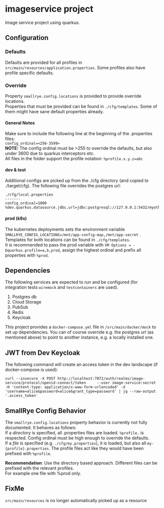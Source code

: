 # imageservice project

Image service project using quarkus.

## Configuration

### Defaults

Defaults are provided for all profiles in `src/main/resources/application.properties`. Some profiles also have profile
specific defaults.

### Override

Property `smallrye.config.locations` is provided to provide override locations.  
Properties that must be provided can be found in `./cfg/templates`. Some of them might have sane default properties
already.

#### General Notes

Make sure to include the following line at the beginning of the .properties files:  
`config_ordinal=<256-3599>`  
**NOTE:** The config ordinal must be >255 to override the defaults, but also under 3600 due to quarkus interceptors
etc.  
All files in the folder support the profile notation: `%profile.x.y.z=abc`

#### dev & test

Additional configs are picked up from the ./cfg directory (and copied to ./target/cfg). The following file overrides the
postgres url:

```
./cfg/local.properties
-------
config_ordinal=1000
%dev.quarkus.datasource.jdbc.url=jdbc:postgresql://127.0.0.1:5432/myotherdb
```

#### prod (k8s)

The kubernetes deployments sets the environment variable `SMALLRYE_CONFIG_LOCATIONS=/mnt/app-config-map,/mnt/app-secret`
.  
Templates for both locations can be found in `./cfg/templates`.  
It is recommended to pass the prod variable with `VM Options = -Dquarkus.profile=a,b,prod`, assign the highest ordinal
and prefix all properties with `%prod`.

## Dependencies

The following services are expected to run and be configured (for integration tests `wiremock` and `testcontainers` are
used).

1. Postgres db
2. Cloud Storage
3. PubSub
4. Redis
5. Keycloak

This project provides a `docker-compose.yml` file in `/src/main/docker/mock` to set up dependencies. You can of course
override e.g. the postgres url (as mentioned above) to point to another instance, e.g. a locally installed one.

## JWT from Dev Keycloak

The following command will create an access token in the dev landscape (if docker-compose is used):

`curl --insecure -X POST http://localhost:7072/auth/realms/image-service/protocol/openid-connect/token     --user image-service:secret -H 'content-type: application/x-www-form-urlencoded' -d 'username=alice&password=alice&grant_type=password' | jq --raw-output '.access_token'`

## SmallRye Config Behavior

The `smallrye.config.locations` property behavior is currently not fully documented. It behaves as follows:  
If a *directory* is specified, all .properties files are loaded. `%profile.` is respected. Config ordinal must be high
enough to override the defaults.  
If a *file* is specified (e.g. `./cfg/my.properties`), it is loaded, but also all `my-{profile}.properties`. The profile
files act like they would have been prefixed with `%profile`.

**Recommendation**: Use the directory based approach. Different files can be prefixed with the relevant profiles.  
For example one file with %prod only.

## FixMe

`src/main/resources` is no longer automatically picked up as a resource